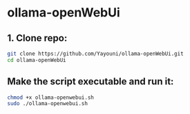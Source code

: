 # ollama-openWebUi


## 1. Clone repo:

```bash
git clone https://github.com/Yayouni/ollama-openWebUi.git
cd ollama-openWebUi
```
## Make the script executable and run it:

```bash
chmod +x ollama-openwebui.sh
sudo ./ollama-openwebui.sh
```
